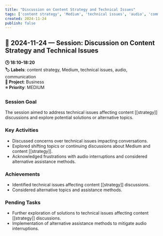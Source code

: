 ```yaml
---
title: "Discussion on Content Strategy and Technical Issues"
tags: ['content strategy', 'Medium', 'technical issues', 'audio', 'communication']
created: 2024-11-24
publish: false
---
```


## 📅 2024-11-24 — Session: Discussion on Content Strategy and Technical Issues

**🕒 18:10–18:20**  
**🏷️ Labels**: content strategy, Medium, technical issues, audio, communication  
**📂 Project**: Business  
**⭐ Priority**: MEDIUM  


### Session Goal
The session aimed to address technical issues affecting content [[strategy]] discussions and explore potential solutions or alternative topics.

### Key Activities
- Discussed concerns over technical issues impacting conversations.
- Explored shifting topics or continuing discussions about Medium and content [[strategy]].
- Acknowledged frustrations with audio interruptions and considered alternative assistance methods.

### Achievements
- Identified technical issues affecting content [[strategy]] discussions.
- Considered alternative topics and assistance methods.

### Pending Tasks
- Further exploration of solutions to technical issues affecting content [[strategy]] discussions.
- Implementation of alternative assistance methods to mitigate audio interruptions.
